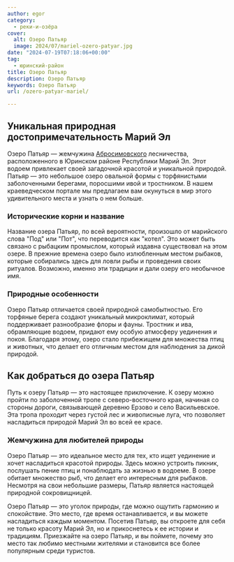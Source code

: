 ```yaml
---
author: egor
category:
  - реки-и-озёра
cover:
  alt: Озеро Патьяр
  image: 2024/07/mariel-ozero-patyar.jpg
date: "2024-07-19T07:18:06+00:00"
tag:
  - юринский-район
title: Озеро Патьяр
description: Озеро Патьяр
keywords: Озеро Патьяр
url: /ozero-patyar-mariel/

---
```

## Уникальная природная достопримечательность Марий Эл

Озеро Патьяр — жемчужина [Абросимовского](/derevnya_abrosimovo/) лесничества, расположенного в Юринском районе Республики Марий Эл. Этот водоем привлекает своей загадочной красотой и уникальной природой. Патьяр — это небольшое озеро овальной формы с торфянистыми заболоченными берегами, поросшими ивой и тростником. В нашем краеведческом портале мы предлагаем вам окунуться в мир этого удивительного места и узнать о нем больше.

### Исторические корни и название

Название озера Патьяр, по всей вероятности, произошло от марийского слова "Под" или "Пот", что переводится как "котел". Это может быть связано с рыбацким промыслом, который издавна существовал на этом озере. В прежние времена озеро было излюбленным местом рыбаков, которые собирались здесь для ловли рыбы и проведения своих ритуалов. Возможно, именно эти традиции и дали озеру его необычное имя.

### Природные особенности

Озеро Патьяр отличается своей природной самобытностью. Его торфяные берега создают уникальный микроклимат, который поддерживает разнообразие флоры и фауны. Тростник и ива, обрамляющие водоем, придают ему особую атмосферу уединения и покоя. Благодаря этому, озеро стало прибежищем для множества птиц и животных, что делает его отличным местом для наблюдения за дикой природой.

## Как добраться до озера Патьяр

Путь к озеру Патьяр — это настоящее приключение. К озеру можно пройти по заболоченной тропе с северо-восточного края, начиная со стороны дороги, связывающей деревню Ерзово и село Васильевское. Эта тропа проходит через густой лес и живописные луга, что позволяет насладиться природой Марий Эл во всей ее красе.

### Жемчужина для любителей природы

Озеро Патьяр — это идеальное место для тех, кто ищет уединение и хочет насладиться красотой природы. Здесь можно устроить пикник, послушать пение птиц и понаблюдать за жизнью в водоеме. В озере обитает множество рыб, что делает его интересным для рыбаков. Несмотря на свои небольшие размеры, Патьяр является настоящей природной сокровищницей.

Озеро Патьяр — это уголок природы, где можно ощутить гармонию и спокойствие. Это место, где время останавливается, и вы можете насладиться каждым моментом. Посетив Патьяр, вы откроете для себя не только красоту Марий Эл, но и прикоснетесь к ее истории и традициям. Приезжайте на озеро Патьяр, и вы поймете, почему это место так любимо местными жителями и становится все более популярным среди туристов.
